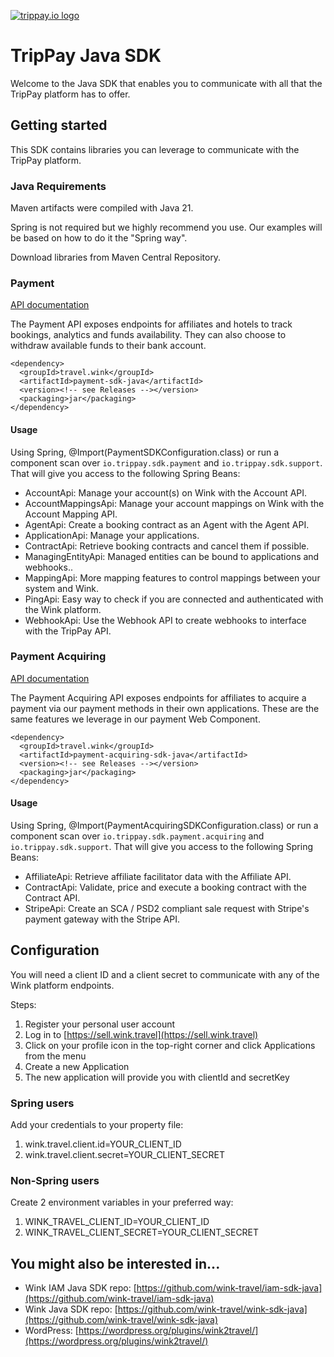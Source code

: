 [![trippay.io logo](https://res.cloudinary.com/traveliko/image/upload/c_scale,h_75/v1632220708/trippay/brand/TP_logo_v2_PURPLE_trans.png)](https://trippay.io)

# TripPay Java SDK

Welcome to the Java SDK that enables you to communicate with all that the TripPay platform has to offer.

## Getting started
This SDK contains libraries you can leverage to communicate with the TripPay platform.

### Java Requirements
Maven artifacts were compiled with Java 21.

Spring is not required but we highly recommend you use. Our examples will be based on how to do it the "Spring way".

Download libraries from Maven Central Repository.

### Payment

[API documentation](https://docs.wink.travel/payment)

The Payment API exposes endpoints for affiliates and hotels to track bookings, analytics and funds availability. They can also choose to withdraw available funds to their bank account.

```
<dependency>
  <groupId>travel.wink</groupId>
  <artifactId>payment-sdk-java</artifactId>
  <version><!-- see Releases --></version>
  <packaging>jar</packaging>
</dependency>
```

#### Usage

Using Spring, @Import(PaymentSDKConfiguration.class) or run a component scan over `io.trippay.sdk.payment` and `io.trippay.sdk.support`. That will give you access to the following Spring Beans:

- AccountApi: Manage your account(s) on Wink with the Account API.
- AccountMappingsApi: Manage your account mappings on Wink with the Account Mapping API.
- AgentApi: Create a booking contract as an Agent with the Agent API.
- ApplicationApi: Manage your applications.
- ContractApi: Retrieve booking contracts and cancel them if possible.
- ManagingEntityApi: Managed entities can be bound to applications and webhooks..
- MappingApi: More mapping features to control mappings between your system and Wink.
- PingApi: Easy way to check if you are connected and authenticated with the Wink platform.
- WebhookApi: Use the Webhook API to create webhooks to interface with the TripPay API.

### Payment Acquiring

[API documentation](https://docs.wink.travel/payment-acquiring)

The Payment Acquiring API exposes endpoints for affiliates to acquire a payment via our payment methods in their own applications. These are the same features we leverage in our payment Web Component.

```
<dependency>
  <groupId>travel.wink</groupId>
  <artifactId>payment-acquiring-sdk-java</artifactId>
  <version><!-- see Releases --></version>
  <packaging>jar</packaging>
</dependency>
```

#### Usage

Using Spring, @Import(PaymentAcquiringSDKConfiguration.class) or run a component scan over `io.trippay.sdk.payment.acquiring` and `io.trippay.sdk.support`. That will give you access to the following Spring Beans:

- AffiliateApi: Retrieve affiliate facilitator data with the Affiliate API.
- ContractApi: Validate, price and execute a booking contract with the Contract API.
- StripeApi: Create an SCA / PSD2 compliant sale request with Stripe's payment gateway with the Stripe API.

## Configuration
You will need a client ID and a client secret to communicate with any of the Wink platform endpoints.

Steps: 
1. Register your personal user account
2. Log in to [https://sell.wink.travel](https://sell.wink.travel)
3. Click on your profile icon in the top-right corner and click Applications from the menu
5. Create a new Application 
6. The new application will provide you with clientId and secretKey

### Spring users
Add your credentials to your property file:

1. wink.travel.client.id=YOUR_CLIENT_ID
2. wink.travel.client.secret=YOUR_CLIENT_SECRET

### Non-Spring users
Create 2 environment variables in your preferred way:

1. WINK_TRAVEL_CLIENT_ID=YOUR_CLIENT_ID
2. WINK_TRAVEL_CLIENT_SECRET=YOUR_CLIENT_SECRET

## You might also be interested in...

- Wink IAM Java SDK repo: [https://github.com/wink-travel/iam-sdk-java](https://github.com/wink-travel/iam-sdk-java)
- Wink Java SDK repo: [https://github.com/wink-travel/wink-sdk-java](https://github.com/wink-travel/wink-sdk-java)
- WordPress: [https://wordpress.org/plugins/wink2travel/](https://wordpress.org/plugins/wink2travel/) 
